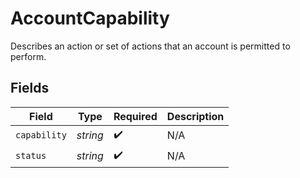 # AccountCapability

Describes an action or set of actions that an account is permitted to perform.


## Fields

| Field              | Type               | Required           | Description        |
| ------------------ | ------------------ | ------------------ | ------------------ |
| `capability`       | *string*           | :heavy_check_mark: | N/A                |
| `status`           | *string*           | :heavy_check_mark: | N/A                |